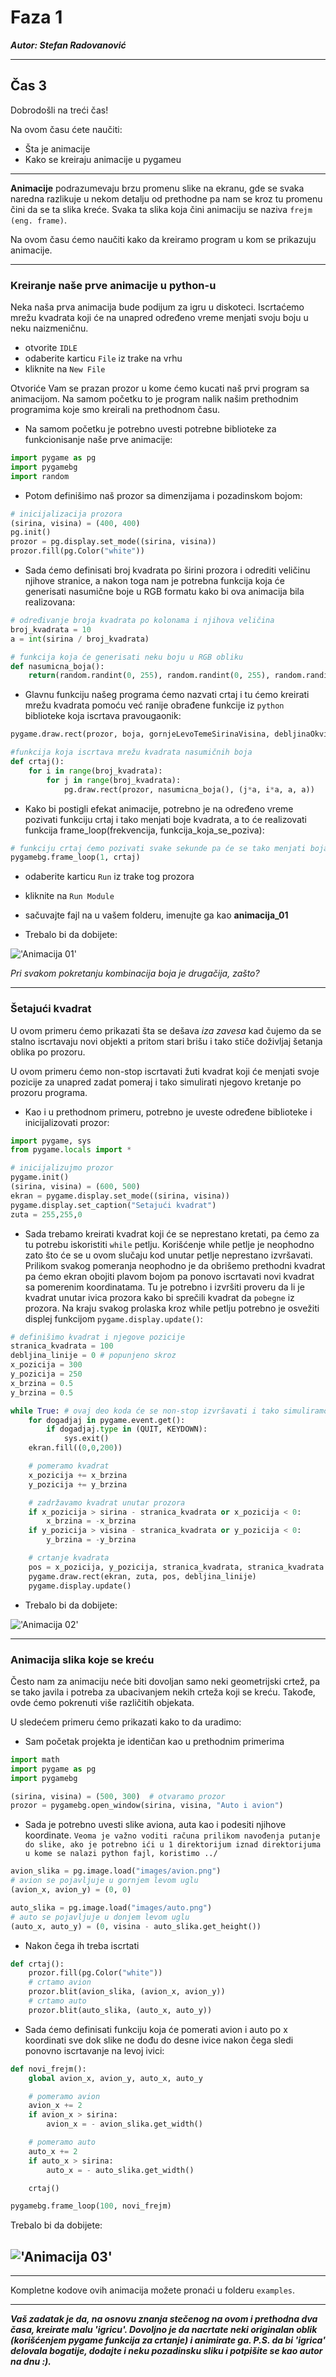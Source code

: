 # Faza 1

**_Autor: Stefan Radovanović_**

---

## Čas 3

Dobrodošli na treći čas!

Na ovom času ćete naučiti:

- Šta je animacije
- Kako se kreiraju animacije u pygameu

---

**Animacije** podrazumevaju brzu promenu slike na ekranu, gde se svaka naredna razlikuje u nekom detalju od prethodne pa nam se kroz tu promenu čini da se ta slika kreće. Svaka ta slika koja čini animaciju se naziva `frejm (eng. frame)`.

Na ovom času ćemo naučiti kako da kreiramo program u kom se prikazuju animacije.

---

### Kreiranje naše prve animacije u python-u

Neka naša prva animacija bude podijum za igru u diskoteci. Iscrtaćemo mrežu kvadrata koji će na unapred određeno vreme menjati svoju boju u neku naizmeničnu.

- otvorite `IDLE`
- odaberite karticu `File` iz trake na vrhu
- kliknite na `New File`

Otvoriće Vam se prazan prozor u kome ćemo kucati naš prvi program sa animacijom. Na samom početku to je program nalik našim prethodnim programima koje smo kreirali na prethodnom času.

- Na samom početku je potrebno uvesti potrebne biblioteke za funkcionisanje naše prve animacije:

```python
import pygame as pg
import pygamebg
import random
```

- Potom definišimo naš prozor sa dimenzijama i pozadinskom bojom:

```python
# inicijalizacija prozora
(sirina, visina) = (400, 400)
pg.init()
prozor = pg.display.set_mode((sirina, visina))
prozor.fill(pg.Color("white"))
```

- Sada ćemo definisati broj kvadrata po širini prozora i odrediti veličinu njihove stranice, a nakon toga nam je potrebna funkcija koja će generisati nasumične boje u RGB formatu kako bi ova animacija bila realizovana:

```python
# određivanje broja kvadrata po kolonama i njihova veličina
broj_kvadrata = 10
a = int(sirina / broj_kvadrata)

# funkcija koja će generisati neku boju u RGB obliku
def nasumicna_boja():
    return(random.randint(0, 255), random.randint(0, 255), random.randint(0, 255))
```

- Glavnu funkciju našeg programa ćemo nazvati crtaj i tu ćemo kreirati mrežu kvadrata pomoću već ranije obrađene funkcije iz `python` biblioteke koja iscrtava pravougaonik:

```python
pygame.draw.rect(prozor, boja, gornjeLevoTemeSirinaVisina, debljinaOkvira)
```

```python
#funkcija koja iscrtava mrežu kvadrata nasumičnih boja
def crtaj():
    for i in range(broj_kvadrata):
        for j in range(broj_kvadrata):
            pg.draw.rect(prozor, nasumicna_boja(), (j*a, i*a, a, a))
```

- Kako bi postigli efekat animacije, potrebno je na određeno vreme pozivati funkciju crtaj i tako menjati boje kvadrata, a to će realizovati funkcija frame_loop(frekvencija, funkcija_koja_se_poziva):

```python
# funkciju crtaj ćemo pozivati svake sekunde pa će se tako menjati boja kvadrata
pygamebg.frame_loop(1, crtaj)
```

- odaberite karticu `Run` iz trake tog prozora
- kliknite na `Run Module`
- sačuvajte fajl na u vašem folderu, imenujte ga kao **animacija_01**

- Trebalo bi da dobijete:

!['Animacija 01'](./images/animacija01.jpg)

_Pri svakom pokretanju kombinacija boja je drugačija, zašto?_

---

### Šetajući kvadrat

U ovom primeru ćemo prikazati šta se dešava _iza zavesa_ kad čujemo da se stalno iscrtavaju novi objekti a pritom stari brišu i tako stiče doživljaj šetanja oblika po prozoru.

U ovom primeru ćemo non-stop iscrtavati žuti kvadrat koji će menjati svoje pozicije za unapred zadat pomeraj i tako simulirati njegovo kretanje po prozoru programa.

- Kao i u prethodnom primeru, potrebno je uveste određene biblioteke i inicijalizovati prozor:

```python
import pygame, sys
from pygame.locals import *

# inicijalizujmo prozor
pygame.init()
(sirina, visina) = (600, 500)
ekran = pygame.display.set_mode((sirina, visina))
pygame.display.set_caption("Setajući kvadrat")
zuta = 255,255,0
```

- Sada trebamo kreirati kvadrat koji će se neprestano kretati, pa ćemo za tu potrebu iskoristiti `while` petlju. Korišćenje while petlje je neophodno zato što će se u ovom slučaju kod unutar petlje neprestano izvršavati. Prilikom svakog pomeranja neophodno je da obrišemo prethodni kvadrat pa ćemo ekran obojiti plavom bojom pa ponovo iscrtavati novi kvadrat sa pomerenim koordinatama. Tu je potrebno i izvršiti proveru da li je kvadrat unutar ivica prozora kako bi sprečili kvadrat da `pobegne` iz prozora. Na kraju svakog prolaska kroz while petlju potrebno je osvežiti displej funkcijom `pygame.display.update()`:

```python
# definišimo kvadrat i njegove pozicije
stranica_kvadrata = 100
debljina_linije = 0 # popunjeno skroz
x_pozicija = 300
y_pozicija = 250
x_brzina = 0.5
y_brzina = 0.5

while True: # ovaj deo koda će se non-stop izvršavati i tako simuliramo animaciju
    for dogadjaj in pygame.event.get():
        if dogadjaj.type in (QUIT, KEYDOWN):
            sys.exit()
    ekran.fill((0,0,200))

    # pomeramo kvadrat
    x_pozicija += x_brzina
    y_pozicija += y_brzina

    # zadržavamo kvadrat unutar prozora
    if x_pozicija > sirina - stranica_kvadrata or x_pozicija < 0:
        x_brzina = -x_brzina
    if y_pozicija > visina - stranica_kvadrata or y_pozicija < 0:
        y_brzina = -y_brzina

    # crtanje kvadrata
    pos = x_pozicija, y_pozicija, stranica_kvadrata, stranica_kvadrata
    pygame.draw.rect(ekran, zuta, pos, debljina_linije)
    pygame.display.update()
```

- Trebalo bi da dobijete:

!['Animacija 02'](./images/animacija02.jpg)

---

### Animacija slika koje se kreću

Često nam za animaciju neće biti dovoljan samo neki geometrijski crtež, pa se tako javila i potreba za ubacivanjem nekih crteža koji se kreću. Takođe, ovde ćemo pokrenuti više različitih objekata.

U sledećem primeru ćemo prikazati kako to da uradimo:

- Sam početak projekta je identičan kao u prethodnim primerima

```python
import math
import pygame as pg
import pygamebg

(sirina, visina) = (500, 300)  # otvaramo prozor
prozor = pygamebg.open_window(sirina, visina, "Auto i avion")
```

- Sada je potrebno uvesti slike aviona, auta kao i podesiti njihove koordinate. `Veoma je važno voditi računa prilikom navođenja putanje do slike, ako je potrebno ići u 1 direktorijum iznad direktorijuma u kome se nalazi python fajl, koristimo ../`

```python
avion_slika = pg.image.load("images/avion.png")
# avion se pojavljuje u gornjem levom uglu
(avion_x, avion_y) = (0, 0)

auto_slika = pg.image.load("images/auto.png")
# auto se pojavljuje u donjem levom uglu
(auto_x, auto_y) = (0, visina - auto_slika.get_height())
```

- Nakon čega ih treba iscrtati

```python
def crtaj():
    prozor.fill(pg.Color("white"))
    # crtamo avion
    prozor.blit(avion_slika, (avion_x, avion_y))
    # crtamo auto
    prozor.blit(auto_slika, (auto_x, auto_y))
```

- Sada ćemo definisati funkciju koja će pomerati avion i auto po x koordinati sve dok slike ne dođu do desne ivice nakon čega sledi ponovno iscrtavanje na levoj ivici:

```python
def novi_frejm():
    global avion_x, avion_y, auto_x, auto_y

    # pomeramo avion
    avion_x += 2
    if avion_x > sirina:
        avion_x = - avion_slika.get_width()

    # pomeramo auto
    auto_x += 2
    if auto_x > sirina:
        auto_x = - auto_slika.get_width()

    crtaj()

pygamebg.frame_loop(100, novi_frejm)
```

Trebalo bi da dobijete:

## !['Animacija 03'](./images/animacija03.jpg)

---

Kompletne kodove ovih animacija možete pronaći u folderu `examples`.

---

**_Vaš zadatak je da, na osnovu znanja stečenog na ovom i prethodna dva časa, kreirate malu 'igricu'. Dovoljno je da nacrtate neki originalan oblik (korišćenjem pygame funkcija za crtanje) i animirate ga. P.S. da bi 'igrica' delovala bogatije, dodajte i neku pozadinsku sliku i potpišite se kao autor na dnu :)._**
